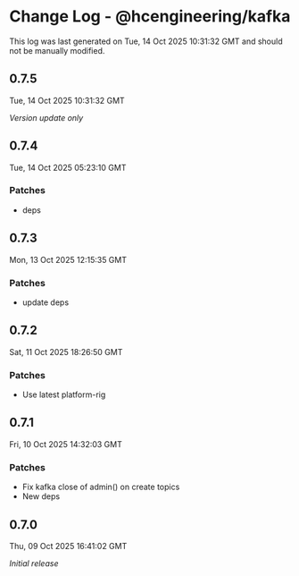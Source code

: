# Change Log - @hcengineering/kafka

This log was last generated on Tue, 14 Oct 2025 10:31:32 GMT and should not be manually modified.

## 0.7.5
Tue, 14 Oct 2025 10:31:32 GMT

_Version update only_

## 0.7.4
Tue, 14 Oct 2025 05:23:10 GMT

### Patches

- deps

## 0.7.3
Mon, 13 Oct 2025 12:15:35 GMT

### Patches

- update deps

## 0.7.2
Sat, 11 Oct 2025 18:26:50 GMT

### Patches

- Use latest platform-rig

## 0.7.1
Fri, 10 Oct 2025 14:32:03 GMT

### Patches

- Fix kafka close of admin() on create topics
- New deps

## 0.7.0
Thu, 09 Oct 2025 16:41:02 GMT

_Initial release_

